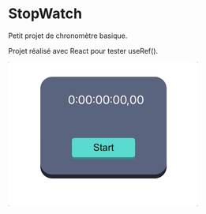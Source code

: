 # StopWatch

Petit projet de chronomètre basique.

Projet réalisé avec React pour tester useRef().

![GIF Widget Meteo](./docs/stopwatch.gif)
